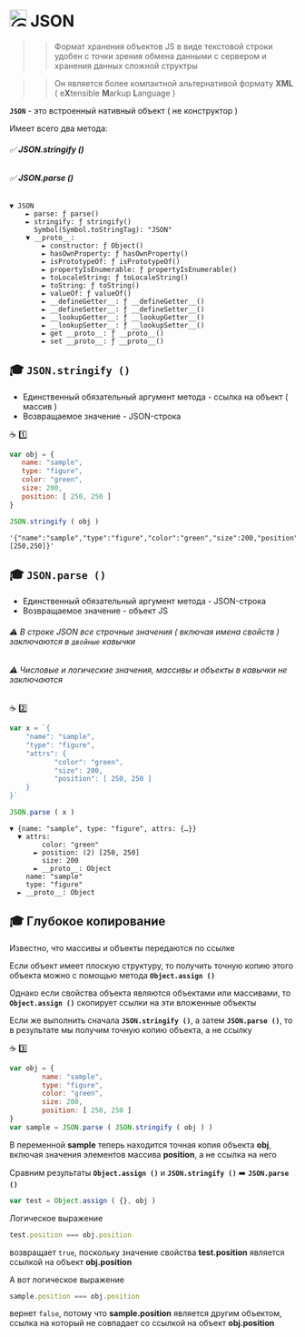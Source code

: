# <img src="https://avatars2.githubusercontent.com/u/19735284?s=40&v=4" width="30" title="Ⓒ Irina Fylyppova ( garevna ) 2019"/> JSON

>> Формат хранения объектов JS  в виде текстовой строки удобен с точки зрения обмена данными с сервером и хранения данных сложной структры

>> Он является более компактной альтернативой формату **XML** ( e**X**tensible **M**arkup **L**anguage )


**`JSON`** - это встроенный нативный объект ( не конструктор )

Имеет всего два метода:

###### ✅ **JSON.stringify ()**
###### ✅ **JSON.parse ()**

```console
▼ JSON
    ► parse: ƒ parse()
    ► stringify: ƒ stringify()
      Symbol(Symbol.toStringTag): "JSON"
    ▼ __proto__:
        ► constructor: ƒ Object()
        ► hasOwnProperty: ƒ hasOwnProperty()
        ► isPrototypeOf: ƒ isPrototypeOf()
        ► propertyIsEnumerable: ƒ propertyIsEnumerable()
        ► toLocaleString: ƒ toLocaleString()
        ► toString: ƒ toString()
        ► valueOf: ƒ valueOf()
        ► __defineGetter__: ƒ __defineGetter__()
        ► __defineSetter__: ƒ __defineSetter__()
        ► __lookupGetter__: ƒ __lookupGetter__()
        ► __lookupSetter__: ƒ __lookupSetter__()
        ► get __proto__: ƒ __proto__()
        ► set __proto__: ƒ __proto__()
```

## :mortar_board: `JSON.stringify ()`

* Единственный обязательный аргумент метода - ссылка на объект ( массив )
* Возвращаемое значение -  JSON-строка

:coffee: :one:
```javascript
var obj = {
   name: "sample",
   type: "figure",
   color: "green",
   size: 200,
   position: [ 250, 250 ]
}

JSON.stringify ( obj )
```

```console
'{"name":"sample","type":"figure","color":"green","size":200,"position":[250,250]}'
```

## :mortar_board: `JSON.parse ()`

* Единственный обязательный аргумент метода - JSON-строка
* Возвращаемое значение - объект JS

###### :warning: В строке  JSON  все строчные значения ( включая имена свойств )  заключаются в `двойные` кавычки
###### :warning: Числовые и логические значения, массивы и объекты в кавычки не заключаются

:coffee: :two:
```javascript
var x = `{
    "name": "sample",
    "type": "figure",
    "attrs": {
           "color": "green",
           "size": 200,
           "position": [ 250, 250 ]
    }
}`

JSON.parse ( x )
```

```console
▼ {name: "sample", type: "figure", attrs: {…}}
  ▼ attrs:
        color: "green"
      ► position: (2) [250, 250]
        size: 200
      ► __proto__: Object
    name: "sample"
    type: "figure"
  ► __proto__: Object
```

## :mortar_board: Глубокое копирование

Известно, что массивы и объекты передаются по ссылке

Если объект имеет плоскую структуру, то получить точную копию этого объекта можно с помощью метода **`Object.assign ()`**

Однако если свойства объекта являются объектами или массивами, то **`Object.assign ()`** скопирует ссылки на эти вложенные объекты

Если же выполнить сначала **`JSON.stringify ()`**, а затем **`JSON.parse ()`**, то в результате мы получим точную копию объекта, а не ссылку

:coffee: :three:
```javascript
var obj = {
        name: "sample",
        type: "figure",
        color: "green",
        size: 200,
        position: [ 250, 250 ]
}
var sample = JSON.parse ( JSON.stringify ( obj ) )
```
В переменной **sample** теперь находится точная копия объекта **obj**, включая значения элементов массива **position**, а не ссылка на него

Сравним результаты  **`Object.assign ()`** и  **`JSON.stringify ()`** :arrow_right: **`JSON.parse ()`**

```javascript
var test = Object.assign ( {}, obj )
```
Логическое выражение
```javascript
test.position === obj.position
```
возвращает `true`, поскольку значение свойства  **test.position** является ссылкой на объект **obj.position**

А вот логическое выражение
```javascript
sample.position === obj.position
```
вернет  `false`, потому что **sample.position** является другим объектом, ссылка на который не совпадает со ссылкой на объект **obj.position**
